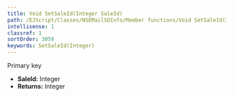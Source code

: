 ```yaml
---
title: Void SetSaleId(Integer SaleId)
path: /EJScript/Classes/NSEMailSOInfo/Member functions/Void SetSaleId(Integer p_0)
intellisense: 1
classref: 1
sortOrder: 3059
keywords: SetSaleId(Integer)
---
```



Primary key



* **SaleId:** Integer
* **Returns:** Integer



